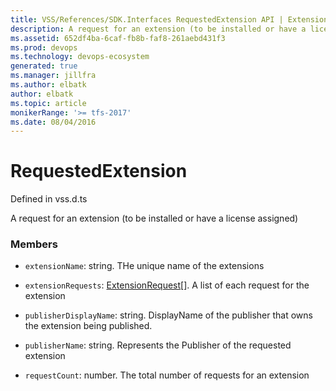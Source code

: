 ```yaml
---
title: VSS/References/SDK.Interfaces RequestedExtension API | Extensions for Azure DevOps Services
description: A request for an extension (to be installed or have a license assigned)
ms.assetid: 652df4ba-6caf-fb8b-faf8-261aebd431f3
ms.prod: devops
ms.technology: devops-ecosystem
generated: true
ms.manager: jillfra
ms.author: elbatk
author: elbatk
ms.topic: article
monikerRange: '>= tfs-2017'
ms.date: 08/04/2016
---
```


# RequestedExtension

Defined in vss.d.ts


A request for an extension (to be installed or have a license assigned) 

### Members

* `extensionName`: string. THe unique name of the extensions

* `extensionRequests`: [ExtensionRequest](../../../VSS/References/SDK_Interfaces/ExtensionRequest.md)[]. A list of each request for the extension

* `publisherDisplayName`: string. DisplayName of the publisher that owns the extension being published.

* `publisherName`: string. Represents the Publisher of the requested extension

* `requestCount`: number. The total number of requests for an extension

